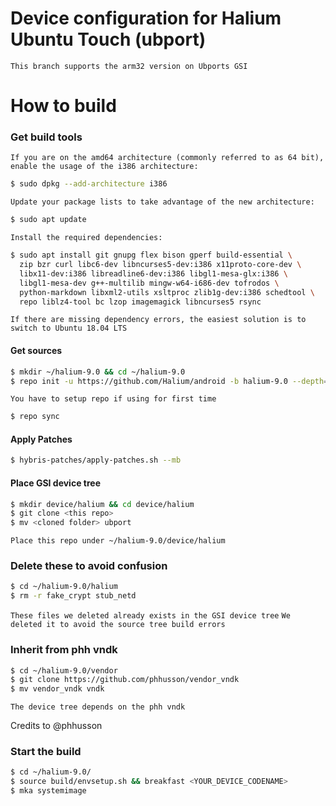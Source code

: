 
Device configuration for Halium Ubuntu Touch (ubport)
==================================
`This branch supports the arm32 version on Ubports GSI`

# How to build
### Get build tools

`If you are on the amd64 architecture (commonly referred to as 64 bit), enable the usage of the i386 architecture:`
```sh
$ sudo dpkg --add-architecture i386
```
`Update your package lists to take advantage of the new architecture:`

```sh
$ sudo apt update
```

`Install the required dependencies:`

```sh
$ sudo apt install git gnupg flex bison gperf build-essential \
  zip bzr curl libc6-dev libncurses5-dev:i386 x11proto-core-dev \
  libx11-dev:i386 libreadline6-dev:i386 libgl1-mesa-glx:i386 \
  libgl1-mesa-dev g++-multilib mingw-w64-i686-dev tofrodos \
  python-markdown libxml2-utils xsltproc zlib1g-dev:i386 schedtool \
  repo liblz4-tool bc lzop imagemagick libncurses5 rsync
  ```
`If there are missing dependency errors, the easiest solution is to switch to Ubuntu 18.04 LTS`
#### Get sources
```sh 
$ mkdir ~/halium-9.0 && cd ~/halium-9.0
$ repo init -u https://github.com/Halium/android -b halium-9.0 --depth=1
```
`You have to setup repo if using for first time`
```sh
$ repo sync
```
#### Apply Patches
```sh
$ hybris-patches/apply-patches.sh --mb
```
#### Place GSI device tree
```sh 
$ mkdir device/halium && cd device/halium
$ git clone <this repo>
$ mv <cloned folder> ubport
```
`Place this repo under ~/halium-9.0/device/halium`

### Delete these to avoid confusion
```sh
$ cd ~/halium-9.0/halium
$ rm -r fake_crypt stub_netd
```
`These files we deleted already exists in the GSI device tree`
`We deleted it to avoid the source tree build errors`

### Inherit from phh vndk
```sh
$ cd ~/halium-9.0/vendor
$ git clone https://github.com/phhusson/vendor_vndk
$ mv vendor_vndk vndk
```
`The device tree depends on the phh vndk`

Credits to @phhusson

### Start the build
```sh
$ cd ~/halium-9.0/
$ source build/envsetup.sh && breakfast <YOUR_DEVICE_CODENAME>
$ mka systemimage
```
